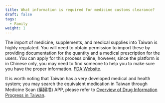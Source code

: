 ```yaml
---
title: What information is required for medicine customs clearance?
draft: false
tags:
  - Family
weight: 1
---
```

The import of medicine, supplements, and medical supplies into Taiwan is highly regulated. You will need to obtain permission to import these by providing documentation for the quantity and a medical prescription for the users. You can apply for this process online, however, since the platform is in Chinese only, you may need to find someone to help you to make sure you have the proper information. [FDA Website](https://oap.fda.gov.tw/ " to FDA Website").

It is worth noting that Taiwan has a very developed medical and health system; you may search the equivalent medication in Taiwan through Medicine Scan (藥掃描) APP, please refer to [Overview of Drug Information Progress in Taiwan](https://www.pmda.go.jp/files/000232162.pdf " to Medicine Scan App PDF").